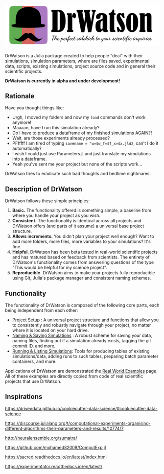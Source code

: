 ![DrWatson](https://github.com/JuliaDynamics/JuliaDynamics/blob/master/videos/drwatson/DrWatson-banner.png?raw=true)
---

DrWatson is a Julia package created to help people "deal" with their simulations, simulation parameters, where are files saved, experimental data, scripts, existing simulations, project source code and in general their scientific projects.

**DrWatson is currently in alpha and under development!**

## Rationale
Have you thought things like:

* Urgh, I moved my folders and now my `load` commands don't work anymore!
* Maaaan, have I run this simulation already?
* Do I have to produce a dataframe of my finished simulations AGAIN?!
* Wait, are those experiments already processed?
* PFfffff I am tired of typing `savename = "w=$w_f=$f_x=$x.jld2`, can't I do it automatically?
* I wish I could just use Parameters.jl and just translate my simulations into a dataframe.
* Yeah you've sent me your project but none of the scripts work...

DrWatson tries to eradicate such bad thoughts and bedtime nightmares.


## Description of DrWatson

DrWatson follows these simple principles:

1. **Basic.** The functionality offered is something simple, a baseline from where you handle your project as you wish.
2. **Consistent.** The functionality is identical across all projects and DrWatson offers (and parts of it assume) a universal base project structure.
3. **Allows increments.** You didn't plan your project well enough? Want to add more folders, more files, more variables to your simulations? It's fine.
4. **Helpful.** DrWatson has been beta tested in real-world scientific projects and has matured based on feedback from scientists. The entirety of DrWatson's functionality comes from answering questions of the type "This would be helpful for my science project".
5. **Reproducible.** DrWatson aims to make your projects fully reproducible using Git, Julia's package manager and consistent naming schemes.

## Functionality

The functionality of DrWatson is composed of the following core parts, each being independent from each other:

* [Project Setup](@ref) : A universal project structure and functions that allow you to consistently and robustly navigate through your project, no matter where it is located on your hard drive.
* [Naming & Saving Simulations](@ref) : A robust scheme for saving your data, naming files, finding out if a simulation already exists, tagging the git commit ID, and more.
* [Running & Listing Simulations](@ref): Tools for producing tables of existing simulations/data, adding runs to such tables, preparing batch parameter containers, and more.

Applications of DrWatson are demonstrated the [Real World Examples](@ref) page. All of these examples are directly copied from code of real scientific projects that use DrWatson.

## Inspirations

https://drivendata.github.io/cookiecutter-data-science/#cookiecutter-data-science

https://discourse.julialang.org/t/computational-experiments-organising-different-algorithms-their-parameters-and-results/10774/7

http://neuralensemble.org/sumatra/

https://github.com/mohamed82008/ComputExp.jl

https://sacred.readthedocs.io/en/latest/index.html

https://experimentator.readthedocs.io/en/latest/

